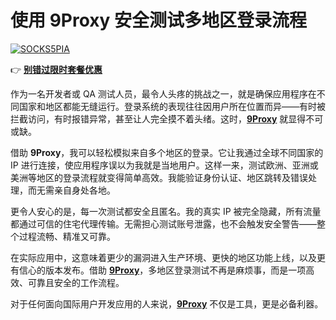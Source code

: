 # 使用 9Proxy 安全测试多地区登录流程

<a href='https://postimages.org/' target='_blank'><img src='https://i.postimg.cc/dtk3gcqh/SOCKS5PIA.png' border='0' alt='SOCKS5PIA'></a>

👉 [**别错过限时套餐优惠**](https://the9proxy.short.gy/github-pricing-lucas888)

作为一名开发者或 QA 测试人员，最令人头疼的挑战之一，就是确保应用程序在不同国家和地区都能无缝运行。登录系统的表现往往因用户所在位置而异——有时被拦截访问，有时报错异常，甚至让人完全摸不着头绪。这时，[**9Proxy**](https://the9proxy.short.gy/github-homepage-lucas888) 就显得不可或缺。

借助 **9Proxy**，我可以轻松模拟来自多个地区的登录。它让我通过全球不同国家的 IP 进行连接，使应用程序误以为我就是当地用户。这样一来，测试欧洲、亚洲或美洲等地区的登录流程就变得简单高效。我能验证身份认证、地区跳转及错误处理，而无需亲自身处各地。

更令人安心的是，每一次测试都安全且匿名。我的真实 IP 被完全隐藏，所有流量都通过可信的住宅代理传输。无需担心测试账号泄露，也不会触发安全警告——整个过程流畅、精准又可靠。

在实际应用中，这意味着更少的漏洞进入生产环境、更快的地区功能上线，以及更有信心的版本发布。借助 [**9Proxy**](https://the9proxy.short.gy/github-homepage-lucas888)，多地区登录测试不再是麻烦事，而是一项高效、可靠且安全的工作流程。

对于任何面向国际用户开发应用的人来说，[**9Proxy**](https://the9proxy.short.gy/github-homepage-lucas888) 不仅是工具，更是必备利器。


